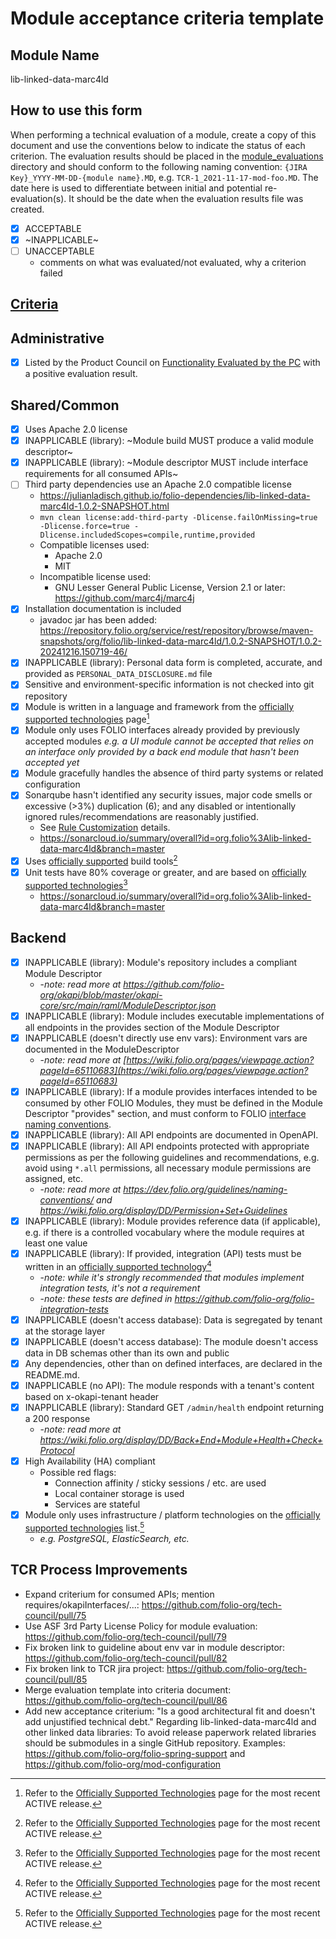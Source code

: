 # Module acceptance criteria template

## Module Name
lib-linked-data-marc4ld

## How to use this form
When performing a technical evaluation of a module, create a copy of this document and use the conventions below to indicate the status of each criterion.  The evaluation results should be placed in the [module_evaluations](https://github.com/folio-org/tech-council/tree/master/module_evaluations) directory and should conform to the following naming convention: `{JIRA Key}_YYYY-MM-DD-{module name}.MD`, e.g. `TCR-1_2021-11-17-mod-foo.MD`.  The date here is used to differentiate between initial and potential re-evaluation(s).  It should be the date when the evaluation results file was created.

* [x] ACCEPTABLE
* [x] ~INAPPLICABLE~
* [ ] UNACCEPTABLE
  * comments on what was evaluated/not evaluated, why a criterion failed

## [Criteria](https://github.com/folio-org/tech-council/blob/7b10294a5c1c10c7e1a7c5b9f99f04bf07630f06/MODULE_ACCEPTANCE_CRITERIA.MD)

## Administrative
* [x] Listed by the Product Council on [Functionality Evaluated by the PC](https://wiki.folio.org/display/PC/Functionality+Evaluated+by+the+PC) with a positive evaluation result.

## Shared/Common
* [x] Uses Apache 2.0 license
* [x] INAPPLICABLE (library): ~Module build MUST produce a valid module descriptor~
* [x] INAPPLICABLE (library): ~Module descriptor MUST include interface requirements for all consumed APIs~
* [ ] Third party dependencies use an Apache 2.0 compatible license
  * https://julianladisch.github.io/folio-dependencies/lib-linked-data-marc4ld-1.0.2-SNAPSHOT.html
  * `mvn clean license:add-third-party -Dlicense.failOnMissing=true -Dlicense.force=true -Dlicense.includedScopes=compile,runtime,provided`
  * Compatible licenses used:
    * Apache 2.0
    * MIT
  * Incompatible license used:
    * GNU Lesser General Public License, Version 2.1 or later: https://github.com/marc4j/marc4j
* [x] Installation documentation is included
  * javadoc jar has been added: https://repository.folio.org/service/rest/repository/browse/maven-snapshots/org/folio/lib-linked-data-marc4ld/1.0.2-SNAPSHOT/1.0.2-20241216.150719-46/
* [x] INAPPLICABLE (library): Personal data form is completed, accurate, and provided as `PERSONAL_DATA_DISCLOSURE.md` file
* [x] Sensitive and environment-specific information is not checked into git repository
* [x] Module is written in a language and framework from the [officially supported technologies](https://wiki.folio.org/display/TC/Officially+Supported+Technologies) page[^1]
* [x] Module only uses FOLIO interfaces already provided by previously accepted modules _e.g. a UI module cannot be accepted that relies on an interface only provided by a back end module that hasn't been accepted yet_
* [x] Module gracefully handles the absence of third party systems or related configuration
* [x] Sonarqube hasn't identified any security issues, major code smells or excessive (>3%) duplication (6); and any disabled or intentionally ignored rules/recommendations are reasonably justified.
  * See [Rule Customization](https://dev.folio.org/guides/code-analysis/#rule-customization) details.
  * https://sonarcloud.io/summary/overall?id=org.folio%3Alib-linked-data-marc4ld&branch=master
* [x] Uses [officially supported](https://wiki.folio.org/display/TC/Officially+Supported+Technologies) build tools[^1]
* [x] Unit tests have 80% coverage or greater, and are based on [officially supported technologies](https://wiki.folio.org/display/TC/Officially+Supported+Technologies)[^1]
  * https://sonarcloud.io/summary/overall?id=org.folio%3Alib-linked-data-marc4ld&branch=master

## Backend
* [x] INAPPLICABLE (library): Module's repository includes a compliant Module Descriptor
  * -_note: read more at https://github.com/folio-org/okapi/blob/master/okapi-core/src/main/raml/ModuleDescriptor.json_
* [x] INAPPLICABLE (library): Module includes executable implementations of all endpoints in the provides section of the Module Descriptor
* [x] INAPPLICABLE (doesn't directly use env vars): Environment vars are documented in the ModuleDescriptor
  * -_note: read more at [https://wiki.folio.org/pages/viewpage.action?pageId=65110683](https://wiki.folio.org/pages/viewpage.action?pageId=65110683)_
* [x] INAPPLICABLE (library): If a module provides interfaces intended to be consumed by other FOLIO Modules, they must be defined in the Module Descriptor "provides" section, and must conform to FOLIO [interface naming conventions](https://dev.folio.org/guidelines/naming-conventions/#interfaces).
* [x] INAPPLICABLE (library): All API endpoints are documented in OpenAPI.
* [x] INAPPLICABLE (library): All API endpoints protected with appropriate permissions as per the following guidelines and recommendations, e.g. avoid using `*.all` permissions, all necessary module permissions are assigned, etc.
  * -_note: read more at https://dev.folio.org/guidelines/naming-conventions/ and https://wiki.folio.org/display/DD/Permission+Set+Guidelines_
* [x] INAPPLICABLE (library): Module provides reference data (if applicable), e.g. if there is a controlled vocabulary where the module requires at least one value
* [x] INAPPLICABLE (library): If provided, integration (API) tests must be written in an [officially supported technology](https://wiki.folio.org/display/TC/Officially+Supported+Technologies)[^1]
  * -_note: while it's strongly recommended that modules implement integration tests, it's not a requirement_
  * -_note: these tests are defined in https://github.com/folio-org/folio-integration-tests_
* [x] INAPPLICABLE (doesn't access database): Data is segregated by tenant at the storage layer
* [x] INAPPLICABLE (doesn't access database): The module doesn't access data in DB schemas other than its own and public
* [x] Any dependencies, other than on defined interfaces, are declared in the README.md.
* [x] INAPPLICABLE (no API): The module responds with a tenant's content based on x-okapi-tenant header
* [x] INAPPLICABLE (library): Standard GET `/admin/health` endpoint returning a 200 response
  * -_note: read more at https://wiki.folio.org/display/DD/Back+End+Module+Health+Check+Protocol_
* [x] High Availability (HA) compliant
  * Possible red flags:
    * Connection affinity / sticky sessions / etc. are used
    * Local container storage is used
    * Services are stateful
* [x] Module only uses infrastructure / platform technologies on the [officially supported technologies](https://wiki.folio.org/display/TC/Officially+Supported+Technologies) list.[^1]
  * _e.g. PostgreSQL, ElasticSearch, etc._

## TCR Process Improvements
* Expand criterium for consumed APIs; mention requires/okapiInterfaces/...: https://github.com/folio-org/tech-council/pull/75
* Use ASF 3rd Party License Policy for module evaluation: https://github.com/folio-org/tech-council/pull/79
* Fix broken link to guideline about env var in module descriptor: https://github.com/folio-org/tech-council/pull/82
* Fix broken link to TCR jira project: https://github.com/folio-org/tech-council/pull/85
* Merge evaluation template into criteria document: https://github.com/folio-org/tech-council/pull/86
* Add new acceptance criterium: "Is a good architectural fit and doesn't add unjustified technical debt." Regarding lib-linked-data-marc4ld and other linked data libraries: To avoid release paperwork related libraries should be submodules in a single GitHub repository. Examples: https://github.com/folio-org/folio-spring-support and https://github.com/folio-org/mod-configuration  

[^1]: Refer to the [Officially Supported Technologies](https://wiki.folio.org/display/TC/Officially+Supported+Technologies) page for the most recent ACTIVE release.
